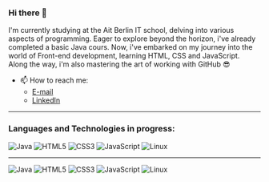 ### Hi there 👋

I'm currently studying at the Ait Berlin IT school,
delving into various aspects of programming.
Eager to explore beyond the horizon, i've already completed
a basic Java cours. Now, i've embarked on my journey into
the world of Front-end development, learning HTML, CSS 
and JavaScript. Along the way, i'm also mastering the
art of working with GitHub 😎

- 📫 How to reach me:
  * [E-mail](mailto:loonatune@gmail.com)
  * [LinkedIn](https://www.linkedin.com/in/leon-zuev-63045b273/)

- - -
### Languages and Technologies in progress:

![Java](https://img.shields.io/badge/-Java-007396?style=for-the-badge&logo=Java&logoColor=white)
![HTML5](https://img.shields.io/badge/-HTML5-E34F26?style=for-the-badge&logo=HTML5&logoColor=white)
![CSS3](https://img.shields.io/badge/-CSS3-1572B6?style=for-the-badge&logo=CSS3&logoColor=white)
![JavaScript](https://img.shields.io/badge/-JavaScript-F7DF1E?style=for-the-badge&logo=JavaScript&logoColor=black)
![Linux](https://img.shields.io/badge/-Linux-FCC624?style=for-the-badge&logo=Linux&logoColor=black)

- - -
![Java](https://img.shields.io/badge/-Java-007396?style=flat-square&logo=Java&logoColor=white)
![HTML5](https://img.shields.io/badge/-HTML5-E34F26?style=flat-square&logo=HTML5&logoColor=white)
![CSS3](https://img.shields.io/badge/-CSS3-1572B6?style=flat-square&logo=CSS3&logoColor=white)
![JavaScript](https://img.shields.io/badge/-JavaScript-F7DF1E?style=flat-square&logo=JavaScript&logoColor=black)
![Linux](https://img.shields.io/badge/-Linux-FCC624?style=flat-square&logo=Linux&logoColor=black)

